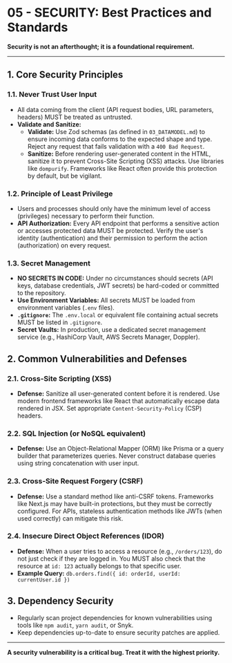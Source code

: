 # 05 - SECURITY: Best Practices and Standards

**Security is not an afterthought; it is a foundational requirement.**

---

## 1. Core Security Principles

### 1.1. Never Trust User Input
- All data coming from the client (API request bodies, URL parameters, headers) MUST be treated as untrusted.
- **Validate and Sanitize:**
  - **Validate:** Use Zod schemas (as defined in `03_DATAMODEL.md`) to ensure incoming data conforms to the expected shape and type. Reject any request that fails validation with a `400 Bad Request`.
  - **Sanitize:** Before rendering user-generated content in the HTML, sanitize it to prevent Cross-Site Scripting (XSS) attacks. Use libraries like `dompurify`. Frameworks like React often provide this protection by default, but be vigilant.

### 1.2. Principle of Least Privilege
- Users and processes should only have the minimum level of access (privileges) necessary to perform their function.
- **API Authorization:** Every API endpoint that performs a sensitive action or accesses protected data MUST be protected. Verify the user's identity (authentication) and their permission to perform the action (authorization) on every request.

### 1.3. Secret Management
- **NO SECRETS IN CODE:** Under no circumstances should secrets (API keys, database credentials, JWT secrets) be hard-coded or committed to the repository.
- **Use Environment Variables:** All secrets MUST be loaded from environment variables (`.env` files).
- **`.gitignore`:** The `.env.local` or equivalent file containing actual secrets MUST be listed in `.gitignore`.
- **Secret Vaults:** In production, use a dedicated secret management service (e.g., HashiCorp Vault, AWS Secrets Manager, Doppler).

## 2. Common Vulnerabilities and Defenses

### 2.1. Cross-Site Scripting (XSS)
- **Defense:** Sanitize all user-generated content before it is rendered. Use modern frontend frameworks like React that automatically escape data rendered in JSX. Set appropriate `Content-Security-Policy` (CSP) headers.

### 2.2. SQL Injection (or NoSQL equivalent)
- **Defense:** Use an Object-Relational Mapper (ORM) like Prisma or a query builder that parameterizes queries. Never construct database queries using string concatenation with user input.

### 2.3. Cross-Site Request Forgery (CSRF)
- **Defense:** Use a standard method like anti-CSRF tokens. Frameworks like Next.js may have built-in protections, but they must be correctly configured. For APIs, stateless authentication methods like JWTs (when used correctly) can mitigate this risk.

### 2.4. Insecure Direct Object References (IDOR)
- **Defense:** When a user tries to access a resource (e.g., `/orders/123`), do not just check if they are logged in. You MUST also check that the resource at `id: 123` actually belongs to that specific user.
- **Example Query:** `db.orders.find({ id: orderId, userId: currentUser.id })`

## 3. Dependency Security
- Regularly scan project dependencies for known vulnerabilities using tools like `npm audit`, `yarn audit`, or Snyk.
- Keep dependencies up-to-date to ensure security patches are applied.

---
**A security vulnerability is a critical bug. Treat it with the highest priority.**
